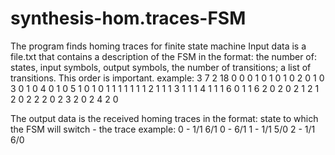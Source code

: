 # synthesis-hom.traces-FSM
The program finds homing traces for finite state machine
Input data is a file.txt that contains a description of the FSM in the format: 
the number of: states, input symbols, output symbols, the number of transitions; a list of transitions. 
This order is important. 
example:
3
7
2
18
0 0 0 1
0 1 0 1
0 2 0 1 
0 3 0 1 
0 4 0 1
0 5 1 0
1 0 1 1 
1 1 1 1 
1 2 1 1 
1 3 1 1 
1 4 1 1 
1 6 0 1
1 6 2 0
2 0 2 1 
2 1 2 0
2 2 2 0 
2 3 2 0
2 4 2 0

The output data is the received homing traces in the format: state to which the FSM will switch - the trace
example:
0 - 1/1 6/1 
0 - 6/1 
1 - 1/1 5/0 
2 - 1/1 6/0 

